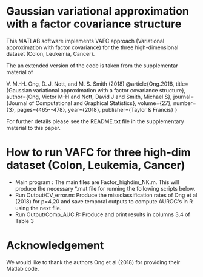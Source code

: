 # Gaussian variational approximation with a factor covariance structure

This MATLAB software implements VAFC approach (Variational approximation
with factor covariance) for the three high-dimensional dataset 
(Colon, Leukemia, Cancer).

The an extended version of the code is taken from the supplementar material of


V. M.-H. Ong, D. J. Nott, and M. S. Smith (2018)
@article{Ong.2018,
  title={Gaussian variational approximation with a factor covariance structure},
  author={Ong, Victor M-H and Nott, David J and Smith, Michael S},
  journal={Journal of Computational and Graphical Statistics},
  volume={27},
  number={3},
  pages={465--478},
  year={2018},
  publisher={Taylor \& Francis}
} 

For further details please see the README.txt file in the supplementary material to this paper.

# How to run VAFC for three high-dim dataset (Colon, Leukemia, Cancer)

* Main program : The main files are Factor_highdim_NK.m. This will produce
the necessary *.mat file for running the following scripts below.
* Run Output/CV_error.m: Produce the missclassification rates of Ong et al (2018) for p=4,20 and save temporal outputs to compute AUROC's in R using the next file.
* Run Output/Comp_AUC.R: Produce and print results in columns 3,4 of Table 3

# Acknowledgement

We would like to thank the authors  Ong et al (2018) for providing their Matlab code.

